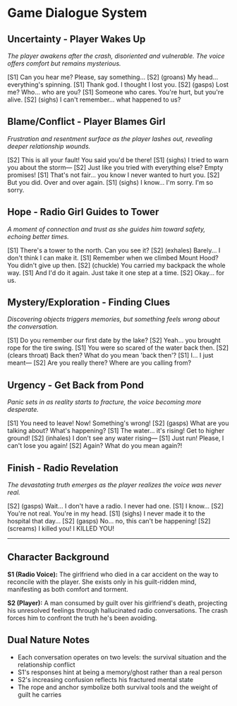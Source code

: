 # Game Dialogue System

## Uncertainty - Player Wakes Up
*The player awakens after the crash, disoriented and vulnerable. The voice offers comfort but remains mysterious.*

<scene>
[S1] Can you hear me? Please, say something...  
[S2] (groans) My head... everything's spinning.  
[S1] Thank god. I thought I lost you.  
[S2] (gasps) Lost me? Who... who are you?  
[S1] Someone who cares. You're hurt, but you're alive.  
[S2] (sighs) I can't remember... what happened to us?
</scene>

## Blame/Conflict - Player Blames Girl  
*Frustration and resentment surface as the player lashes out, revealing deeper relationship wounds.*

<scene>
[S2] This is all your fault! You said you'd be there!  
[S1] (sighs) I tried to warn you about the storm—  
[S2] Just like you tried with everything else? Empty promises!  
[S1] That's not fair... you know I never wanted to hurt you.  
[S2] But you did. Over and over again.  
[S1] (sighs) I know... I'm sorry. I'm so sorry.
</scene>

## Hope - Radio Girl Guides to Tower  
*A moment of connection and trust as she guides him toward safety, echoing better times.*

<scene>
[S1] There's a tower to the north. Can you see it?  
[S2] (exhales) Barely... I don't think I can make it.  
[S1] Remember when we climbed Mount Hood? You didn't give up then.  
[S2] (chuckle) You carried my backpack the whole way.  
[S1] And I'd do it again. Just take it one step at a time.  
[S2] Okay... for us.
</scene>

## Mystery/Exploration - Finding Clues  
*Discovering objects triggers memories, but something feels wrong about the conversation.*

<scene>
[S1] Do you remember our first date by the lake?  
[S2] Yeah... you brought rope for the tire swing.  
[S1] You were so scared of the water back then.  
[S2] (clears throat) Back then? What do you mean 'back then'?  
[S1] I... I just meant—  
[S2] Are you really there? Where are you calling from?
</scene>

## Urgency - Get Back from Pond  
*Panic sets in as reality starts to fracture, the voice becoming more desperate.*

<scene>
[S1] You need to leave! Now! Something's wrong!  
[S2] (gasps) What are you talking about? What's happening?  
[S1] The water... it's rising! Get to higher ground!  
[S2] (inhales) I don't see any water rising—  
[S1] Just run! Please, I can't lose you again!  
[S2] Again? What do you mean again?!
</scene>

## Finish - Radio Revelation  
*The devastating truth emerges as the player realizes the voice was never real.*

<scene>
[S2] (gasps) Wait... I don't have a radio. I never had one.  
[S1] I know...  
[S2] You're not real. You're in my head.  
[S1] (sighs) I never made it to the hospital that day...  
[S2] (gasps) No... no, this can't be happening!  
[S2] (screams) I killed you! I KILLED YOU!
</scene>

---

## Character Background
**S1 (Radio Voice):** The girlfriend who died in a car accident on the way to reconcile with the player. She exists only in his guilt-ridden mind, manifesting as both comfort and torment.

**S2 (Player):** A man consumed by guilt over his girlfriend's death, projecting his unresolved feelings through hallucinated radio conversations. The crash forces him to confront the truth he's been avoiding.

## Dual Nature Notes
- Each conversation operates on two levels: the survival situation and the relationship conflict
- S1's responses hint at being a memory/ghost rather than a real person
- S2's increasing confusion reflects his fractured mental state
- The rope and anchor symbolize both survival tools and the weight of guilt he carries
